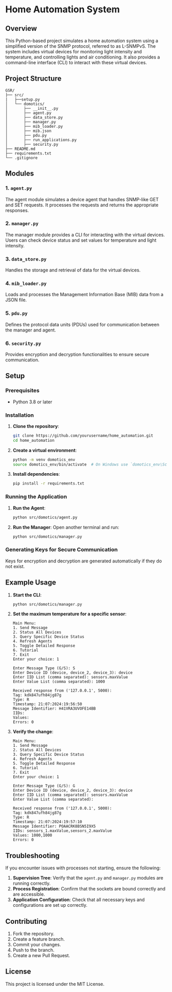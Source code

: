 # Home Automation System

## Overview

This Python-based project simulates a home automation system using a simplified version of the SNMP protocol, referred to as L-SNMPvS. The system includes virtual devices for monitoring light intensity and temperature, and controlling lights and air conditioning. It also provides a command-line interface (CLI) to interact with these virtual devices.

## Project Structure

```
GSR/
├── src/
|   ├──setup.py
│   └── domotics/
│       ├── __init__.py
│       ├── agent.py
│       ├── data_store.py
│       ├── manager.py
│       ├── mib_loader.py
│       ├── mib.json
│       ├── pdu.py
│       ├── run_applications.py
│       ├── security.py
├── README.md
├── requirements.txt
└── .gitignore
```

## Modules

### 1. `agent.py`

The agent module simulates a device agent that handles SNMP-like GET and SET requests. It processes the requests and returns the appropriate responses.

### 2. `manager.py`

The manager module provides a CLI for interacting with the virtual devices. Users can check device status and set values for temperature and light intensity.

### 3. `data_store.py`

Handles the storage and retrieval of data for the virtual devices.

### 4. `mib_loader.py`

Loads and processes the Management Information Base (MIB) data from a JSON file.

### 5. `pdu.py`

Defines the protocol data units (PDUs) used for communication between the manager and agent.

### 6. `security.py`

Provides encryption and decryption functionalities to ensure secure communication.


## Setup

### Prerequisites

- Python 3.8 or later

### Installation

1. **Clone the repository**:
   ```bash
   git clone https://github.com/yourusername/home_automation.git
   cd home_automation
   ```

2. **Create a virtual environment**:
   ```bash
   python -m venv domotics_env
   source domotics_env/bin/activate  # On Windows use `domotics_env\Scripts\activate`
   ```

3. **Install dependencies**:
   ```bash
   pip install -r requirements.txt
   ```

### Running the Application

1. **Run the Agent**:
   ```bash
   python src/domotics/agent.py
   ```

2. **Run the Manager**:
   Open another terminal and run:
   ```bash
   python src/domotics/manager.py
   ```

### Generating Keys for Secure Communication

Keys for encryption and decryption are generated automatically if they do not exist.

## Example Usage

1. **Start the CLI**:
   ```bash
   python src/domotics/manager.py
   ```

2. **Set the maximum temperature for a specific sensor**:
   ```plaintext
   Main Menu:
   1. Send Message
   2. Status All Devices
   3. Query Specific Device Status
   4. Refresh Agents
   5. Toggle Detailed Response
   6. Tutorial
   7. Exit
   Enter your choice: 1

   Enter Message Type (G/S): S
   Enter Device ID (device, device_2, device_3): device
   Enter IID List (comma separated): sensors.maxValue
   Enter Value List (comma separated): 1000

   Received response from ('127.0.0.1', 5000):
   Tag: kdk847ufh84jg87g
   Type: R
   Timestamp: 21:07:2024:19:56:50
   Message Identifier: H41VRA3UVOFE14BB
   IIDs:
   Values:
   Errors: 0
   ```

3. **Verify the change**:
   ```plaintext
   Main Menu:
   1. Send Message
   2. Status All Devices
   3. Query Specific Device Status
   4. Refresh Agents
   5. Toggle Detailed Response
   6. Tutorial
   7. Exit
   Enter your choice: 1

   Enter Message Type (G/S): G
   Enter Device ID (device, device_2, device_3): device
   Enter IID List (comma separated): sensors.maxValue
   Enter Value List (comma separated):

   Received response from ('127.0.0.1', 5000):
   Tag: kdk847ufh84jg87g
   Type: R
   Timestamp: 21:07:2024:19:57:10
   Message Identifier: POAACRK8BSN5I9X5
   IIDs: sensors_1.maxValue,sensors_2.maxValue
   Values: 1000,1000
   Errors: 0
   ```

## Troubleshooting

If you encounter issues with processes not starting, ensure the following:

1. **Supervision Tree**: Verify that the `agent.py` and `manager.py` modules are running correctly.
2. **Process Registration**: Confirm that the sockets are bound correctly and are accessible.
3. **Application Configuration**: Check that all necessary keys and configurations are set up correctly.

## Contributing

1. Fork the repository.
2. Create a feature branch.
3. Commit your changes.
4. Push to the branch.
5. Create a new Pull Request.

## License

This project is licensed under the MIT License.
